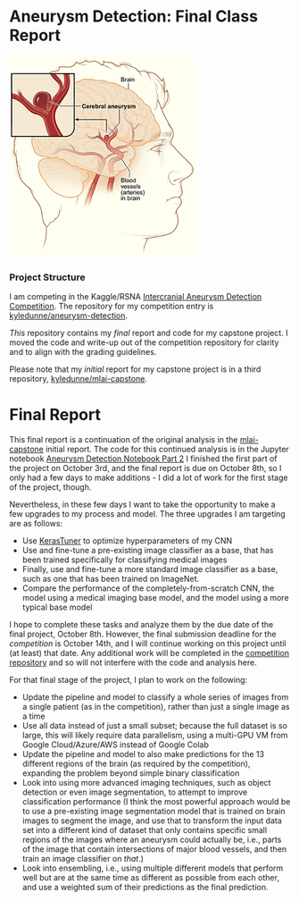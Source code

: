 # Aneurysm Detection: Final Class Report

![Diagram of a cerebral aneurysm, showing swelling at the intersection of two blood vessels within the brain](images/aneurysm.jpg)

### Project Structure

I am competing in the Kaggle/RSNA [Intercranial Aneurysm Detection Competition](https://www.kaggle.com/competitions/rsna-intracranial-aneurysm-detection). The repository for my competition entry is [kyledunne/aneurysm-detection](https://github.com/kyledunne/aneurysm-detection).

*This* repository contains my *final* report and code for my capstone project. I moved the code and write-up out of the competition repository for clarity and to align with the grading guidelines.

Please note that my *initial* report for my capstone project is in a third repository, [kyledunne/mlai-capstone](https://github.com/kyledunne/mlai-capstone).

# Final Report

This final report is a continuation of the original analysis in the [mlai-capstone](https://github.com/kyledunne/mlai-capstone) initial report. The code for this continued analysis is in the Jupyter notebook [Aneurysm Detection Notebook Part 2](aneurysm_detection_notebook_part_2.ipynb) I finished the first part of the project on October 3rd, and the final report is due on October 8th, so I only had a few days to make additions - I did a lot of work for the first stage of the project, though.

Nevertheless, in these few days I want to take the opportunity to make a few upgrades to my process and model. The three upgrades I am targeting are as follows:

- Use [KerasTuner](https://keras.io/keras_tuner/) to optimize hyperparameters of my CNN
- Use and fine-tune a pre-existing image classifier as a base, that has been trained specifically for classifying medical images
- Finally, use and fine-tune a more standard image classifier as a base, such as one that has been trained on ImageNet.
- Compare the performance of the completely-from-scratch CNN, the model using a medical imaging base model, and the model using a more typical base model

I hope to complete these tasks and analyze them by the due date of the final project, October 8th. However, the final submission deadline for the *competition* is October 14th, and I will continue working on this project until (at least) that date. Any additional work will be completed in the [competition repository](https://github.com/kyledunne/mlai-capstone-final) and so will not interfere with the code and analysis here.

For that final stage of the project, I plan to work on the following:

- Update the pipeline and model to classify a whole series of images from a single patient (as in the competition), rather than just a single image as a time
- Use all data instead of just a small subset; because the full dataset is so large, this will likely require data parallelism, using a multi-GPU VM from Google Cloud/Azure/AWS instead of Google Colab
- Update the pipeline and model to also make predictions for the 13 different regions of the brain (as required by the competition), expanding the problem beyond simple binary classification
- Look into using more advanced imaging techniques, such as object detection or even image segmentation, to attempt to improve classification performance (I think the most powerful approach would be to use a pre-existing image segmentation model that is trained on brain images to segment the image, and use that to transform the input data set into a different kind of dataset that only contains specific small regions of the images where an aneurysm could actually be, i.e., parts of the image that contain intersections of major blood vessels, and then train an image classifier on *that*.)
- Look into ensembling, i.e., using multiple different models that perform well but are at the same time as different as possible from each other, and use a weighted sum of their predictions as the final prediction.

